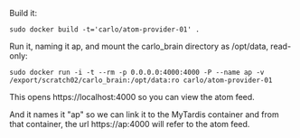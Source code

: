 Build it:

    sudo docker build -t='carlo/atom-provider-01' .

Run it, naming it ap, and mount the carlo_brain directory as /opt/data, read-only:

    sudo docker run -i -t --rm -p 0.0.0.0:4000:4000 -P --name ap -v /export/scratch02/carlo_brain:/opt/data:ro carlo/atom-provider-01

This opens https://localhost:4000 so you can view the atom feed.

And it names it "ap" so we can link it to the MyTardis container and
from that container, the url https://ap:4000 will refer to the atom feed.

